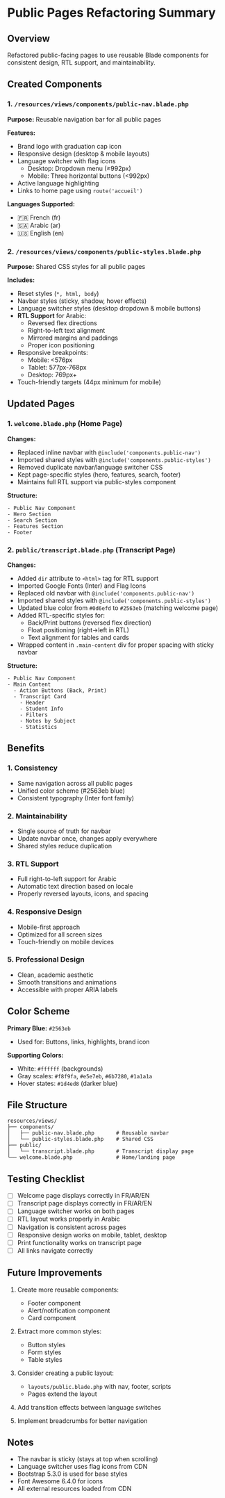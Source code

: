 # Public Pages Refactoring Summary

## Overview
Refactored public-facing pages to use reusable Blade components for consistent design, RTL support, and maintainability.

## Created Components

### 1. `/resources/views/components/public-nav.blade.php`
**Purpose:** Reusable navigation bar for all public pages

**Features:**
- Brand logo with graduation cap icon
- Responsive design (desktop & mobile layouts)
- Language switcher with flag icons
  - Desktop: Dropdown menu (≥992px)
  - Mobile: Three horizontal buttons (<992px)
- Active language highlighting
- Links to home page using `route('accueil')`

**Languages Supported:**
- 🇫🇷 French (fr)
- 🇸🇦 Arabic (ar)
- 🇺🇸 English (en)

### 2. `/resources/views/components/public-styles.blade.php`
**Purpose:** Shared CSS styles for all public pages

**Includes:**
- Reset styles (`*, html, body`)
- Navbar styles (sticky, shadow, hover effects)
- Language switcher styles (desktop dropdown & mobile buttons)
- **RTL Support** for Arabic:
  - Reversed flex directions
  - Right-to-left text alignment
  - Mirrored margins and paddings
  - Proper icon positioning
- Responsive breakpoints:
  - Mobile: <576px
  - Tablet: 577px-768px
  - Desktop: 769px+
- Touch-friendly targets (44px minimum for mobile)

## Updated Pages

### 1. `welcome.blade.php` (Home Page)
**Changes:**
- Replaced inline navbar with `@include('components.public-nav')`
- Imported shared styles with `@include('components.public-styles')`
- Removed duplicate navbar/language switcher CSS
- Kept page-specific styles (hero, features, search, footer)
- Maintains full RTL support via public-styles component

**Structure:**
```
- Public Nav Component
- Hero Section
- Search Section
- Features Section
- Footer
```

### 2. `public/transcript.blade.php` (Transcript Page)
**Changes:**
- Added `dir` attribute to `<html>` tag for RTL support
- Imported Google Fonts (Inter) and Flag Icons
- Replaced old navbar with `@include('components.public-nav')`
- Imported shared styles with `@include('components.public-styles')`
- Updated blue color from `#0d6efd` to `#2563eb` (matching welcome page)
- Added RTL-specific styles for:
  - Back/Print buttons (reversed flex direction)
  - Float positioning (right→left in RTL)
  - Text alignment for tables and cards
- Wrapped content in `.main-content` div for proper spacing with sticky navbar

**Structure:**
```
- Public Nav Component
- Main Content
  - Action Buttons (Back, Print)
  - Transcript Card
    - Header
    - Student Info
    - Filters
    - Notes by Subject
    - Statistics
```

## Benefits

### 1. **Consistency**
- Same navigation across all public pages
- Unified color scheme (#2563eb blue)
- Consistent typography (Inter font family)

### 2. **Maintainability**
- Single source of truth for navbar
- Update navbar once, changes apply everywhere
- Shared styles reduce duplication

### 3. **RTL Support**
- Full right-to-left support for Arabic
- Automatic text direction based on locale
- Properly reversed layouts, icons, and spacing

### 4. **Responsive Design**
- Mobile-first approach
- Optimized for all screen sizes
- Touch-friendly on mobile devices

### 5. **Professional Design**
- Clean, academic aesthetic
- Smooth transitions and animations
- Accessible with proper ARIA labels

## Color Scheme

**Primary Blue:** `#2563eb`
- Used for: Buttons, links, highlights, brand icon

**Supporting Colors:**
- White: `#ffffff` (backgrounds)
- Gray scales: `#f8f9fa`, `#e5e7eb`, `#6b7280`, `#1a1a1a`
- Hover states: `#1d4ed8` (darker blue)

## File Structure

```
resources/views/
├── components/
│   ├── public-nav.blade.php       # Reusable navbar
│   └── public-styles.blade.php    # Shared CSS
├── public/
│   └── transcript.blade.php       # Transcript display page
└── welcome.blade.php              # Home/landing page
```

## Testing Checklist

- [ ] Welcome page displays correctly in FR/AR/EN
- [ ] Transcript page displays correctly in FR/AR/EN
- [ ] Language switcher works on both pages
- [ ] RTL layout works properly in Arabic
- [ ] Navigation is consistent across pages
- [ ] Responsive design works on mobile, tablet, desktop
- [ ] Print functionality works on transcript page
- [ ] All links navigate correctly

## Future Improvements

1. Create more reusable components:
   - Footer component
   - Alert/notification component
   - Card component

2. Extract more common styles:
   - Button styles
   - Form styles
   - Table styles

3. Consider creating a public layout:
   - `layouts/public.blade.php` with nav, footer, scripts
   - Pages extend the layout

4. Add transition effects between language switches

5. Implement breadcrumbs for better navigation

## Notes

- The navbar is sticky (stays at top when scrolling)
- Language switcher uses flag icons from CDN
- Bootstrap 5.3.0 is used for base styles
- Font Awesome 6.4.0 for icons
- All external resources loaded from CDN
